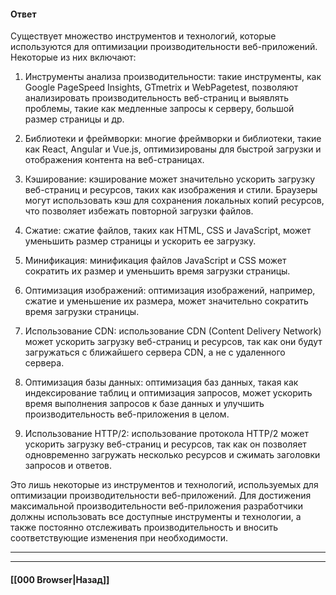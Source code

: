 #### Ответ

Существует множество инструментов и технологий, которые используются для оптимизации производительности веб-приложений. Некоторые из них включают:

1. Инструменты анализа производительности: такие инструменты, как Google PageSpeed Insights, GTmetrix и WebPagetest, позволяют анализировать производительность веб-страниц и выявлять проблемы, такие как медленные запросы к серверу, большой размер страницы и др.
    
2. Библиотеки и фреймворки: многие фреймворки и библиотеки, такие как React, Angular и Vue.js, оптимизированы для быстрой загрузки и отображения контента на веб-страницах.
    
3. Кэширование: кэширование может значительно ускорить загрузку веб-страниц и ресурсов, таких как изображения и стили. Браузеры могут использовать кэш для сохранения локальных копий ресурсов, что позволяет избежать повторной загрузки файлов.
    
4. Сжатие: сжатие файлов, таких как HTML, CSS и JavaScript, может уменьшить размер страницы и ускорить ее загрузку.
    
5. Минификация: минификация файлов JavaScript и CSS может сократить их размер и уменьшить время загрузки страницы.
    
6. Оптимизация изображений: оптимизация изображений, например, сжатие и уменьшение их размера, может значительно сократить время загрузки страницы.
    
7. Использование CDN: использование CDN (Content Delivery Network) может ускорить загрузку веб-страниц и ресурсов, так как они будут загружаться с ближайшего сервера CDN, а не с удаленного сервера.
    
8. Оптимизация базы данных: оптимизация баз данных, такая как индексирование таблиц и оптимизация запросов, может ускорить время выполнения запросов к базе данных и улучшить производительность веб-приложения в целом.
    
9. Использование HTTP/2: использование протокола HTTP/2 может ускорить загрузку веб-страниц и ресурсов, так как он позволяет одновременно загружать несколько ресурсов и сжимать заголовки запросов и ответов.
    

Это лишь некоторые из инструментов и технологий, используемых для оптимизации производительности веб-приложений. Для достижения максимальной производительности веб-приложения разработчики должны использовать все доступные инструменты и технологии, а также постоянно отслеживать производительность и вносить соответствующие изменения при необходимости.

___

___

#### [[000 Browser|Назад]]